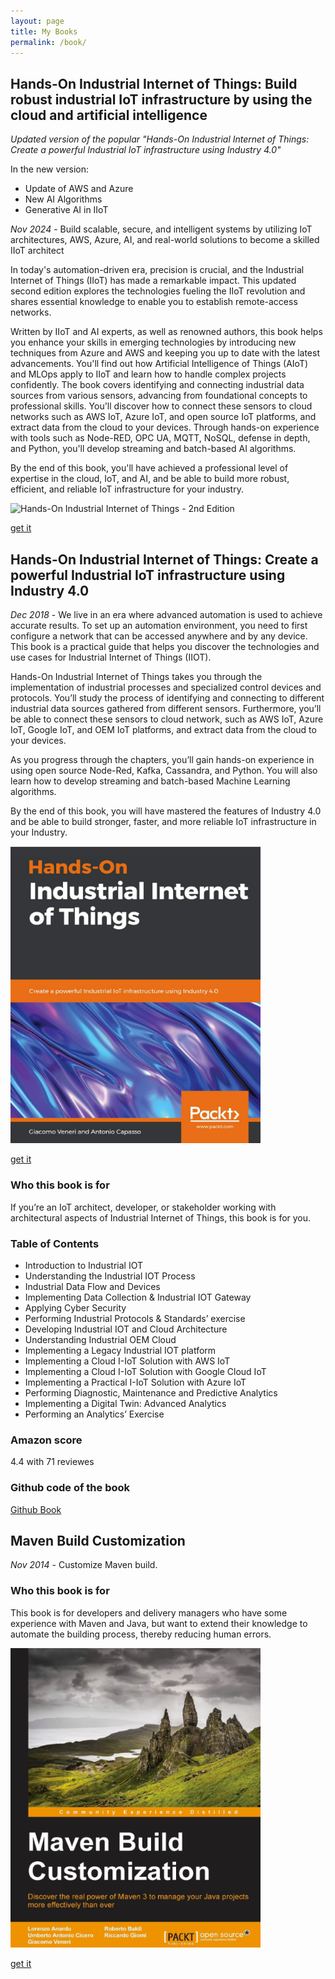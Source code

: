 ```yaml
---
layout: page
title: My Books
permalink: /book/
---
```


## Hands-On Industrial Internet of Things: Build robust industrial IoT infrastructure by using the cloud and artificial intelligence

*Updated version of the popular "Hands-On Industrial Internet of Things: Create a powerful Industrial IoT infrastructure using Industry 4.0"*

In the new version:
* Update of AWS and Azure
* New AI Algorithms
* Generative AI in IIoT

*Nov 2024* - Build scalable, secure, and intelligent systems by utilizing IoT architectures, AWS, Azure, AI, and real-world solutions to become a skilled IIoT architect

In today's automation-driven era, precision is crucial, and the Industrial Internet of Things (IIoT) has made a remarkable impact. This updated second edition explores the technologies fueling the IIoT revolution and shares essential knowledge to enable you to establish remote-access networks.

Written by IIoT and AI experts, as well as renowned authors, this book helps you enhance your skills in emerging technologies by introducing new techniques from Azure and AWS and keeping you up to date with the latest advancements. You'll find out how Artificial Intelligence of Things (AIoT) and MLOps apply to IIoT and learn how to handle complex projects confidently. The book covers identifying and connecting industrial data sources from various sensors, advancing from foundational concepts to professional skills. You'll discover how to connect these sensors to cloud networks such as AWS IoT, Azure IoT, and open source IoT platforms, and extract data from the cloud to your devices. Through hands-on experience with tools such as Node-RED, OPC UA, MQTT, NoSQL, defense in depth, and Python, you'll develop streaming and batch-based AI algorithms.

By the end of this book, you'll have achieved a professional level of expertise in the cloud, IoT, and AI, and be able to build more robust, efficient, and reliable IoT infrastructure for your industry.

<img src="/book2.png" alt="Hands-On Industrial Internet of Things - 2nd Edition" width="400px">

[get it](https://a.co/d/9UG7pd0)



## Hands-On Industrial Internet of Things: Create a powerful Industrial IoT infrastructure using Industry 4.0 

*Dec 2018* - We live in an era where advanced automation is used to achieve accurate results. To set up an automation environment, you need to first configure a network that can be accessed anywhere and by any device. This book is a practical guide that helps you discover the technologies and use cases for Industrial Internet of Things (IIOT).

Hands-On Industrial Internet of Things takes you through the implementation of industrial processes and specialized control devices and protocols. You’ll study the process of identifying and connecting to different industrial data sources gathered from different sensors. Furthermore, you’ll be able to connect these sensors to cloud network, such as AWS IoT, Azure IoT, Google IoT, and OEM IoT platforms, and extract data from the cloud to your devices.

As you progress through the chapters, you’ll gain hands-on experience in using open source Node-Red, Kafka, Cassandra, and Python. You will also learn how to develop streaming and batch-based Machine Learning algorithms.

By the end of this book, you will have mastered the features of Industry 4.0 and be able to build stronger, faster, and more reliable IoT infrastructure in your Industry.

<img src="/book.png" alt="Hands-On Industrial Internet of Things" width="400px">

[get it](https://amzn.eu/d/6kUUkTy)

### Who this book is for

If you’re an IoT architect, developer, or stakeholder working with architectural aspects of Industrial Internet of Things, this book is for you.

### Table of Contents

* Introduction to Industrial IOT
* Understanding the Industrial IOT Process
* Industrial Data Flow and Devices
* Implementing Data Collection & Industrial IOT Gateway
* Applying Cyber Security
* Performing Industrial Protocols & Standards’ exercise
* Developing Industrial IOT and Cloud Architecture
* Understanding Industrial OEM Cloud
* Implementing a Legacy Industrial IOT platform
* Implementing a Cloud I-IoT Solution with AWS IoT
* Implementing a Cloud I-IoT Solution with Google Cloud IoT
* Implementing a Practical I-IoT Solution with Azure IoT 
* Performing Diagnostic, Maintenance and Predictive Analytics
* Implementing a Digital Twin: Advanced Analytics
* Performing an Analytics’ Exercise

### Amazon score

4.4 with 71 reviewes

### Github code of the book

[Github Book](https://github.com/venergiac/Hands-On-Industrial-Internet-of-Things)


## Maven Build Customization

*Nov 2014* - Customize Maven build.

### Who this book is for

This book is for developers and delivery managers who have some experience with Maven and Java, but want to extend their knowledge to automate the building process, thereby reducing human errors.

<img src="/book_maven_1.png" alt="Maven Build Customization" width="400px">

[get it](https://amzn.eu/d/izTIwn4)